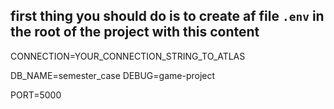 ## first thing you should do is to create af file `.env` in the root of the project with this content

CONNECTION=YOUR_CONNECTION_STRING_TO_ATLAS

DB_NAME=semester_case
DEBUG=game-project

PORT=5000

